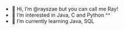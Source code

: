 - 👋 Hi, I’m @rayszae but you can call me Ray!
- 👀 I’m interested in Java, C and Python ^^
- 🌱 I’m currently learning Java, SQL
<!--- 💞️ I’m looking to collaborate on ...
- 📫 How to reach me ... --->

<!---
rayszae/rayszae is a ✨ special ✨ repository because its `README.md` (this file) appears on your GitHub profile.
You can click the Preview link to take a look at your changes.
--->
